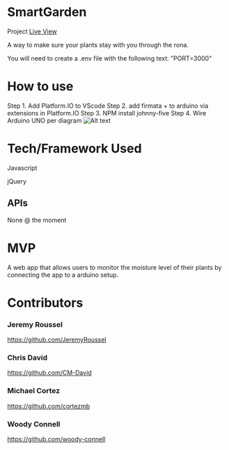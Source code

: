 # SmartGarden

Project [Live View](http://ec2-3-129-245-86.us-east-2.compute.amazonaws.com)

A way to make sure your plants stay with you through the rona.

You will need to create a .env file with the following text: "PORT=3000"

# How to use

Step 1. Add Platform.IO to VScode
Step 2. add firmata + to arduino via extensions in Platform.IO
Step 3. NPM install johnny-five
Step 4. Wire Arduino UNO per diagram
![Alt text](/public/images/unknown.png)

# Tech/Framework Used

Javascript

jQuery

## APIs

None @ the moment

# MVP

A web app that allows users to monitor the moisture level of their plants by connecting the app to a arduino setup.

# Contributors

### Jeremy Roussel

https://github.com/JeremyRoussel

### Chris David

https://github.com/CM-David

### Michael Cortez

https://github.com/cortezmb

### Woody Connell

https://github.com/woody-connell

